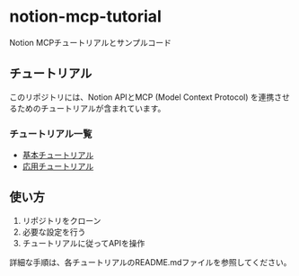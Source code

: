 # notion-mcp-tutorial

Notion MCPチュートリアルとサンプルコード

## チュートリアル

このリポジトリには、Notion APIとMCP (Model Context Protocol) を連携させるためのチュートリアルが含まれています。

### チュートリアル一覧

- [基本チュートリアル](tutorials/basic/index.md)
- [応用チュートリアル](tutorials/advanced/index.md)

## 使い方

1. リポジトリをクローン
2. 必要な設定を行う
3. チュートリアルに従ってAPIを操作

詳細な手順は、各チュートリアルのREADME.mdファイルを参照してください。

